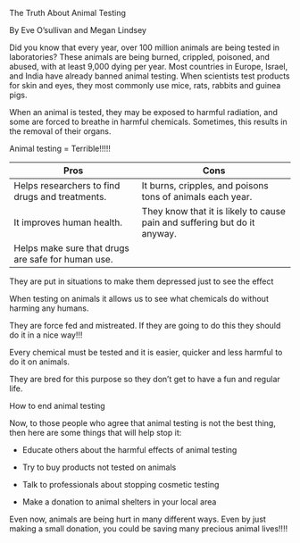 The Truth About Animal Testing

By Eve O’sullivan and Megan Lindsey

Did you know that every year, over 100 million animals are being tested in laboratories? These animals are being burned, crippled, poisoned, and abused, with at least 9,000 dying per year. Most countries in Europe, Israel, and India have already banned animal testing. When scientists test products for skin and eyes, they most commonly use mice, rats, rabbits and guinea pigs.

When an animal is tested, they may be exposed to harmful radiation, and some are forced to breathe in harmful chemicals. Sometimes, this results in the removal of their organs.

Animal testing = Terrible!!!!!

  
|Pros|Cons|
|--|--|
|Helps researchers to find drugs and treatments.|It burns, cripples, and poisons tons of animals each year.|
|It improves human health.|They know that it is likely to cause pain and suffering but do it anyway.|
|Helps make sure that drugs are safe for human use.||


They are put in situations to make them depressed just to see the effect

When testing on animals it allows us to see what chemicals do without harming any humans.

They are force fed and mistreated. If they are going to do this they should do it in a nice way!!!

Every chemical must be tested and it is easier, quicker and less harmful to do it on animals.

They are bred for this purpose so they don’t get to have a fun and regular life.

  
  

How to end animal testing

  

Now, to those people who agree that animal testing is not the best thing, then here are some things that will help stop it:

  

-   Educate others about the harmful effects of animal testing
    
-   Try to buy products not tested on animals
    
-   Talk to professionals about stopping cosmetic testing
    
-   Make a donation to animal shelters in your local area
    

  

Even now, animals are being hurt in many different ways. Even by just making a small donation, you could be saving many precious animal lives!!!!
<!--stackedit_data:
eyJoaXN0b3J5IjpbLTIwODQ2ODUwMDldfQ==
-->